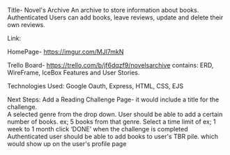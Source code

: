 Title- Novel's Archive 
       An archive to store information about books. Authenticated Users can add books, leave reviews, update and delete their own reviews.

Link:

HomePage- https://imgur.com/MJl7mkN

Trello Board- https://trello.com/b/jf6dqzf9/novelsarchive
       contains: ERD, WireFrame, IceBox Features and User Stories.

Technologies Used: Google Oauth, Express, HTML, CSS, EJS

Next Steps: Add a Reading Challenge Page- it would include a title 
       for the challenge.  
       A selected genre from the drop down. 
       User should be able to add a certain number of books. ex; 5 books from that genre.
       Select a time limit of ex; 1 week to 1 month
       click ‘DONE’ when the challenge is completed
       Authenticated user should be able to add books to user's TBR pile. which would show up on the user's profile page